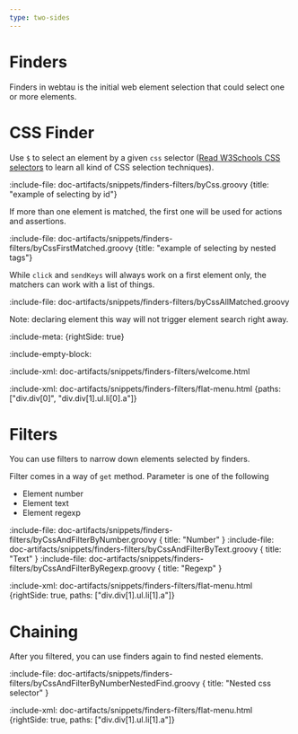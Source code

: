 ```yaml
---
type: two-sides
---
```


# Finders

Finders in webtau is the initial web element selection that could select one or more elements.

# CSS Finder

Use `$` to select an element by a given `css` selector ([Read W3Schools CSS selectors](https://www.w3schools.com/cssref/css_selectors.asp) to learn all kind of CSS selection techniques).   

:include-file: doc-artifacts/snippets/finders-filters/byCss.groovy {title: "example of selecting by id"}

If more than one element is matched, the first one will be used for actions and assertions.

:include-file: doc-artifacts/snippets/finders-filters/byCssFirstMatched.groovy {title: "example of selecting by nested tags"}

While `click` and `sendKeys` will always work on a first element only, the matchers can work with a list of things.

:include-file: doc-artifacts/snippets/finders-filters/byCssAllMatched.groovy

Note: declaring element this way will not trigger element search right away.

:include-meta: {rightSide: true}

:include-empty-block:

:include-xml: doc-artifacts/snippets/finders-filters/welcome.html 

:include-xml: doc-artifacts/snippets/finders-filters/flat-menu.html {paths: ["div.div[0]", "div.div[1].ul.li[0].a"]}

# Filters

You can use filters to narrow down elements selected by finders.

Filter comes in a way of `get` method. Parameter is one of the following 
* Element number
* Element text
* Element regexp 

:include-file: doc-artifacts/snippets/finders-filters/byCssAndFilterByNumber.groovy { title: "Number" }
:include-file: doc-artifacts/snippets/finders-filters/byCssAndFilterByText.groovy { title: "Text" }
:include-file: doc-artifacts/snippets/finders-filters/byCssAndFilterByRegexp.groovy { title: "Regexp" }

:include-xml: doc-artifacts/snippets/finders-filters/flat-menu.html {rightSide: true, paths: ["div.div[1].ul.li[1].a"]}

# Chaining

After you filtered, you can use finders again to find nested elements.

:include-file: doc-artifacts/snippets/finders-filters/byCssAndFilterByNumberNestedFind.groovy { title: "Nested css selector" }

:include-xml: doc-artifacts/snippets/finders-filters/flat-menu.html {rightSide: true, paths: ["div.div[1].ul.li[1].a"]}
